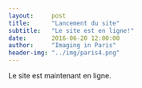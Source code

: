 ```yaml
---
layout:     post
title:      "Lancement du site"
subtitle:   "Le site est en ligne!"
date:       2016-06-20 12:00:00
author:     "Imaging in Paris"
header-img: "../img/paris4.png"
---
```


Le site est maintenant en ligne.

